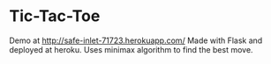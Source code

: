 # Tic-Tac-Toe

Demo at http://safe-inlet-71723.herokuapp.com/ 
Made with Flask and deployed at heroku.
Uses minimax algorithm to find the best move.

